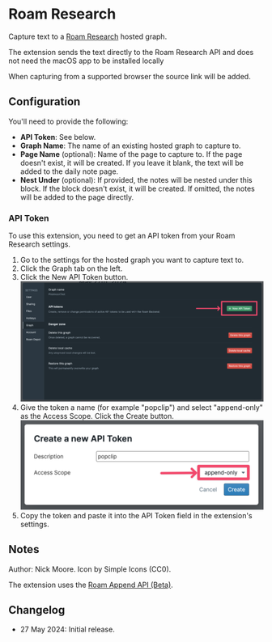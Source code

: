 # Roam Research

Capture text to a [Roam Research][home] hosted graph.

The extension sends the text directly to the Roam Research API and does not need the macOS app to be installed locally

When capturing from a supported browser the source link will be added.

## Configuration

You'll need to provide the following:

- **API Token**: See below.
- **Graph Name**: The name of an existing hosted graph to capture to.
- **Page Name** (optional): Name of the page to capture to. If the page doesn't exist, it will be created. If you leave it blank, the text will be added to the daily note page.
- **Nest Under** (optional): If provided, the notes will be nested under this block. If the block doesn't exist, it will be created. If omitted, the notes will be added to the page directly.

### API Token

To use this extension, you need to get an API token from your Roam Research settings.

1. Go to the settings for the hosted graph you want to capture text to.
2. Click the Graph tab on the left.
3. Click the New API Token button.
   ![](./_media/shot-token-1.png)
4. Give the token a name (for example "popclip") and select "append-only" as the Access Scope. Click the Create button. ![](./_media/shot-token-2.png)
5. Copy the token and paste it into the API Token field in the extension's settings.

## Notes

Author: Nick Moore. Icon by Simple Icons (CC0).

The extension uses the [Roam Append API (Beta)][api].

[home]: https://roamresearch.com/
[api]: https://roamresearch.com/#/app/developer-documentation/page/eb8OVhaFC

## Changelog

- 27 May 2024: Initial release.
